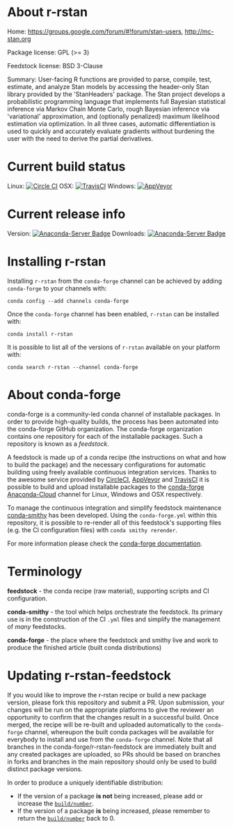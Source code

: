 About r-rstan
=============

Home: https://groups.google.com/forum/#!forum/stan-users, http://mc-stan.org

Package license: GPL (>= 3)

Feedstock license: BSD 3-Clause

Summary: User-facing R functions are provided to parse, compile, test,  estimate, and analyze Stan models by accessing the header-only Stan library  provided by the 'StanHeaders' package. The Stan project develops a probabilistic programming language that implements full Bayesian statistical  inference via Markov Chain Monte Carlo, rough Bayesian inference via 'variational' approximation, and (optionally penalized) maximum likelihood estimation via  optimization. In all three cases, automatic differentiation is used to quickly  and accurately evaluate gradients without burdening the user with the need  to derive the partial derivatives.



Current build status
====================

Linux: [![Circle CI](https://circleci.com/gh/conda-forge/r-rstan-feedstock.svg?style=shield)](https://circleci.com/gh/conda-forge/r-rstan-feedstock)
OSX: [![TravisCI](https://travis-ci.org/conda-forge/r-rstan-feedstock.svg?branch=master)](https://travis-ci.org/conda-forge/r-rstan-feedstock)
Windows: [![AppVeyor](https://ci.appveyor.com/api/projects/status/github/conda-forge/r-rstan-feedstock?svg=True)](https://ci.appveyor.com/project/conda-forge/r-rstan-feedstock/branch/master)

Current release info
====================
Version: [![Anaconda-Server Badge](https://anaconda.org/conda-forge/r-rstan/badges/version.svg)](https://anaconda.org/conda-forge/r-rstan)
Downloads: [![Anaconda-Server Badge](https://anaconda.org/conda-forge/r-rstan/badges/downloads.svg)](https://anaconda.org/conda-forge/r-rstan)

Installing r-rstan
==================

Installing `r-rstan` from the `conda-forge` channel can be achieved by adding `conda-forge` to your channels with:

```
conda config --add channels conda-forge
```

Once the `conda-forge` channel has been enabled, `r-rstan` can be installed with:

```
conda install r-rstan
```

It is possible to list all of the versions of `r-rstan` available on your platform with:

```
conda search r-rstan --channel conda-forge
```


About conda-forge
=================

conda-forge is a community-led conda channel of installable packages.
In order to provide high-quality builds, the process has been automated into the
conda-forge GitHub organization. The conda-forge organization contains one repository
for each of the installable packages. Such a repository is known as a *feedstock*.

A feedstock is made up of a conda recipe (the instructions on what and how to build
the package) and the necessary configurations for automatic building using freely
available continuous integration services. Thanks to the awesome service provided by
[CircleCI](https://circleci.com/), [AppVeyor](http://www.appveyor.com/)
and [TravisCI](https://travis-ci.org/) it is possible to build and upload installable
packages to the [conda-forge](https://anaconda.org/conda-forge)
[Anaconda-Cloud](http://docs.anaconda.org/) channel for Linux, Windows and OSX respectively.

To manage the continuous integration and simplify feedstock maintenance
[conda-smithy](http://github.com/conda-forge/conda-smithy) has been developed.
Using the ``conda-forge.yml`` within this repository, it is possible to re-render all of
this feedstock's supporting files (e.g. the CI configuration files) with ``conda smithy rerender``.

For more information please check the [conda-forge documentation](https://conda-forge.org/docs/).

Terminology
===========

**feedstock** - the conda recipe (raw material), supporting scripts and CI configuration.

**conda-smithy** - the tool which helps orchestrate the feedstock.
                   Its primary use is in the construction of the CI ``.yml`` files
                   and simplify the management of *many* feedstocks.

**conda-forge** - the place where the feedstock and smithy live and work to
                  produce the finished article (built conda distributions)


Updating r-rstan-feedstock
==========================

If you would like to improve the r-rstan recipe or build a new
package version, please fork this repository and submit a PR. Upon submission,
your changes will be run on the appropriate platforms to give the reviewer an
opportunity to confirm that the changes result in a successful build. Once
merged, the recipe will be re-built and uploaded automatically to the
`conda-forge` channel, whereupon the built conda packages will be available for
everybody to install and use from the `conda-forge` channel.
Note that all branches in the conda-forge/r-rstan-feedstock are
immediately built and any created packages are uploaded, so PRs should be based
on branches in forks and branches in the main repository should only be used to
build distinct package versions.

In order to produce a uniquely identifiable distribution:
 * If the version of a package **is not** being increased, please add or increase
   the [``build/number``](http://conda.pydata.org/docs/building/meta-yaml.html#build-number-and-string).
 * If the version of a package **is** being increased, please remember to return
   the [``build/number``](http://conda.pydata.org/docs/building/meta-yaml.html#build-number-and-string)
   back to 0.